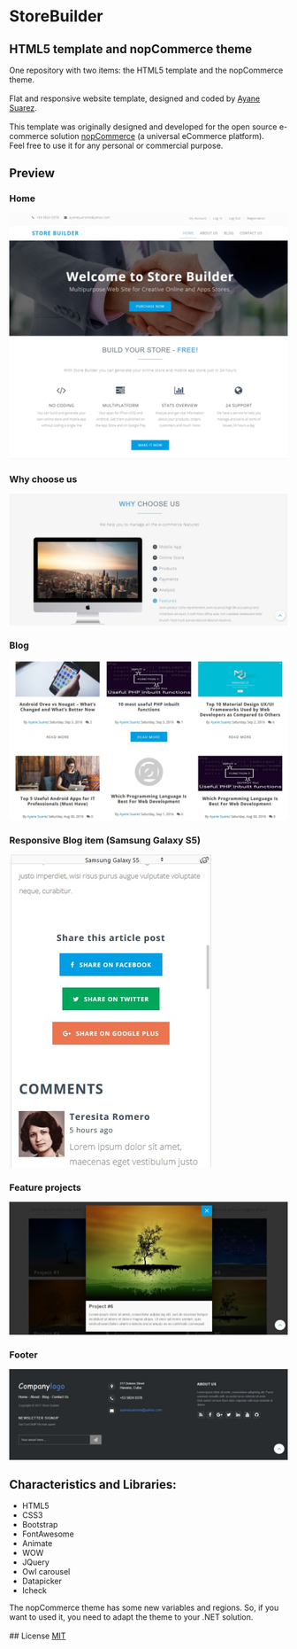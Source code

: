 # StoreBuilder
## HTML5 template and nopCommerce theme
One repository with two items: the HTML5 template and the nopCommerce theme.
<br /><br />
Flat and responsive website template, designed and coded by <a href="https://github.com/ayanesuarome">Ayane Suarez</a>.
<br /><br />
This template was originally designed and developed for the open source e-commerce solution <a href="https://www.nopcommerce.com/">nopCommerce</a> (a universal eCommerce platform).<br />
Feel free to use it for any personal or commercial purpose.

## Preview

### Home
![screenshot](https://github.com/ayanesuarome/StoreBuilder/blob/master/screenshots/home.jpg)

### Why choose us
![screenshot](https://github.com/ayanesuarome/StoreBuilder/blob/master/screenshots/why-choose-us.jpg)

### Blog
![screenshot](https://github.com/ayanesuarome/StoreBuilder/blob/master/screenshots/blog.jpg)

### Responsive Blog item (Samsung Galaxy S5)
![screenshot](https://github.com/ayanesuarome/StoreBuilder/blob/master/screenshots/responsive-blog-item.jpg)

### Feature projects
![screenshot](https://github.com/ayanesuarome/StoreBuilder/blob/master/screenshots/project.jpg)

### Footer
![screenshot](https://github.com/ayanesuarome/StoreBuilder/blob/master/screenshots/footer.jpg)

## Characteristics and Libraries:
<ul>
  <li>HTML5</li>
  <li>CSS3</li>
  <li>Bootstrap</li>
  <li>FontAwesome</li>
  <li>Animate</li>
  <li>WOW</li>
  <li>JQuery</li>
  <li>Owl carousel</li>
  <li>Datapicker</li>
  <li>Icheck</li>
</ul>
The nopCommerce theme has some new variables and regions. So, if you want to used it, you need to adapt the theme to your .NET solution.
<br /><br />
## License
<a href="https://github.com/ayanesuarome/StoreBuilder/blob/master/LICENSE">MIT</a>